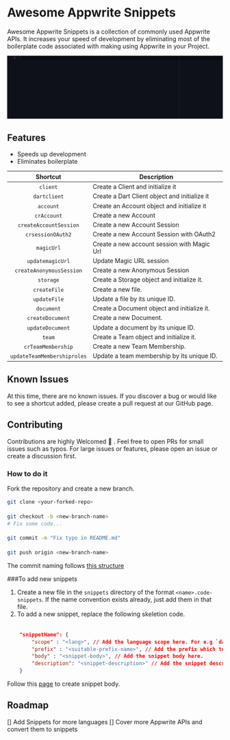 # Awesome Appwrite Snippets

Awesome Appwrite Snippets is a collection of commonly used Appwrite APIs. It increases your speed of development by eliminating most of the boilerplate code associated with making using Appwrite in your Project.

![example](https://github.com/2002Bishwajeet/awesome-appwrite-snippets/blob/7477e42f2a7a53840863d0779b2b3270720d139e/.github/images/appwrite.gif)

## Features

- Speeds up development
- Eliminates boilerplate

|          Shortcut           | Description                                   |
| :-------------------------: | --------------------------------------------- |
|          `client`           | Create a Client and initialize it             |
|        `dartclient`         | Create a Dart Client object and initialize it |
|          `account`          | Create an Account object and initialize it    |
|         `crAccount`         | Create a new Account                          |
|   `createAccountSession`    | Create a new Account Session                  |
|      `crsessionOAuth2`      | Create a new Account Session with OAuth2      |
|         `magicUrl`          | Create a new account session with Magic Url   |
|      `updatemagicUrl`       | Update Magic URL session                      |
|  `createAnonymousSession`   | Create a new Anonymous Session                |
|          `storage`          | Create a Storage object and initialize it.    |
|        `createFile`         | Create a new file.                            |
|        `updateFile`         | Update a file by its unique ID.               |
|         `document`          | Create a Document object and initialize it.   |
|      `createDocument`       | Create a new Document.                        |
|      `updateDocument`       | Update a document by its unique ID.           |
|           `team`            | Create a Team object and initialize it.       |
|     `crTeamMembership`      | Create a new Team Membership.                 |
| `updateTeamMembershiproles` | Update a team membership by its unique ID.    |

## Known Issues

At this time, there are no known issues. If you discover a bug or would like to see a shortcut added, please create a pull request at our GitHub page.

## Contributing

Contributions are highly Welcomed 💙 . Feel free to open PRs for small issues such as typos. For large issues or features, please open an issue or create a discussion first.

### How to do it

Fork the repository and create a new branch.

```bash
git clone <your-forked-repo>

git checkout -b <new-branch-name>
# Fix some code...

git commit -m "Fix typo in README.md"

git push origin <new-branch-name>

```

The commit naming follows [this structure](https://cbea.ms/git-commit/)

###To add new snippets

1. Create a new file in the `snippets` directory of the format `<name>.code-snippets`. If the name convention exists already, just add them in that file.
2. To add a new snippet, replace the following skeletion code.

```json

    "snippetName": {
        "scope" : "<lang>", // Add the language scope here. For e.g `dart`
        "prefix" : "<suitable-prefix-name>", // Add the prefix which tells vscode that this snippet is being called
        "body" : "<snippet-body>", // Add the snippet body here.
        "description": "<snippet-description>" // Add the snippet description here.
    }
```

Follow this [page](https://code.visualstudio.com/docs/editor/userdefinedsnippets#_create-your-own-snippets) to create snippet body.

## Roadmap

[] Add Snippets for more languages
[] Cover more Appwrite APIs and convert them to snippets

